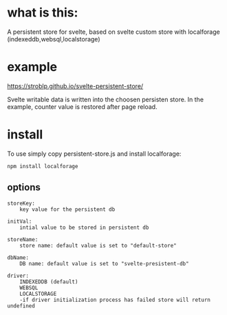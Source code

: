 # what is this:

A persistent store for svelte, based on svelte custom store with localforage (indexeddb,websql,localstorage)

# example

https://stroblp.github.io/svelte-persistent-store/

Svelte writable data is written into the choosen persisten store. In the example, counter value is restored after page reload.

# install

To use simply copy persistent-store.js and install localforage:

    npm install localforage

## options

    storeKey:
        key value for the persistent db

    initVal:
        intial value to be stored in persistent db

    storeName: 
        store name: default value is set to "default-store"

    dbName: 
        DB name: default value is set to "svelte-presistent-db"

    driver:
        INDEXEDDB (default)
        WEBSQL
        LOCALSTORAGE
        -if driver initialization process has failed store will return undefined    


